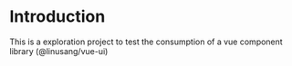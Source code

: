 # Introduction

This is a exploration project to test the consumption of a vue component library (@linusang/vue-ui)
